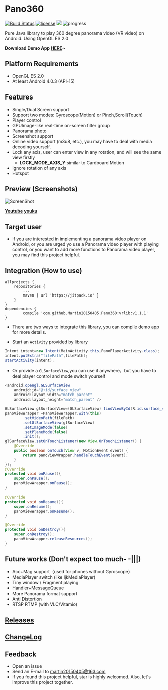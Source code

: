 # Pano360
[![Build Status](https://travis-ci.org/Martin20150405/Pano360.svg?branch=master)](https://travis-ci.org/Martin20150405/Pano360) [![license](https://img.shields.io/github/license/mashape/apistatus.svg)](LECENSE) [![](https://jitpack.io/v/Martin20150405/Pano360.svg)](https://jitpack.io/#Martin20150405/Pano360)  ![progress](http://progressed.io/bar/62?title=Progress)

Pure Java library to play 360 degree panorama video (VR video) on Android. Using OpenGL ES 2.0 

**Download Demo App [HERE](https://raw.githubusercontent.com/Martin20150405/Pano360/master/pano360demo/pano360demo-release.apk)~**

## Platform Requirements
* OpenGL ES 2.0 
* At least Android 4.0.3 (API-15) 

## Features
* Single/Dual Screen support
* Support two modes: Gyroscope(Motion) or Pinch,Scroll(Touch)
* Player control
* GPUImage-like real-time on-screen filter group
* Panorama photo
* Screenshot support
* Online video support (m3u8, etc.), you may have to deal with media decoding yourself.
* Lock any axis, user can enter view in any rotation, and will see the same view firstly
    * **LOCK_MODE_AXIS_Y**:similar to Cardboard Motion
* Ignore rotation of any axis
* Hotspot

## Preview (Screenshots)
![ScreenShot](https://github.com/Martin20150405/Pano360/blob/master/screenshots/player_screen.png)

[**Youtube**](https://youtu.be/kTJfI_dRLUk)
[**youku**](http://v.youku.com/v_show/id_XMjY4ODI4OTM3Mg==?spm=a2h3j.8428770.3416059.1)


## Target user
* If you are interested in implementing a panorama video player on Android, or you are urged yo use a Panorama video player with playing control, or you want to add more functions to Panorama video player, you may find this project helpful.

## Integration (How to use)
	allprojects {
		repositories {
			...
			maven { url 'https://jitpack.io' }
		}
	}
	dependencies {
	        compile 'com.github.Martin20150405.Pano360:vrlib:v1.1.1'
	}
* There are two ways to integrate this library, you can compile demo app for more details.

* Start an `Activity` provided by library 
```java
Intent intent=new Intent(MainActivity.this,PanoPlayerActivity.class);
intent.putExtra("filePath",filePath);
startActivity(intent);
```

* Or provide a `GLSurfaceView`,you can use it anywhere，but you have to deal player control and mode switch yourself
```java
<android.opengl.GLSurfaceView
    android:id="@+id/surface_view"
    android:layout_width="match_parent"
    android:layout_height="match_parent" />
```
```java
GLSurfaceView glSurfaceView=(GLSurfaceView) findViewById(R.id.surface_view);
panoViewWrapper =PanoViewWrapper.with(this)
		.setVideoPath(filePath)
		.setGlSurfaceView(glSurfaceView)
		.setImageMode(false)
		.setPlaneMode(false)
		.init();
glSurfaceView.setOnTouchListener(new View.OnTouchListener() {
	@Override
	public boolean onTouch(View v, MotionEvent event) {
		return panoViewWrapper.handleTouchEvent(event);
	}
});
@Override
protected void onPause(){
	super.onPause();
	panoViewWrapper.onPause();
}

@Override
protected void onResume(){
	super.onResume();
	panoViewWrapper.onResume();
}

@Override
protected void onDestroy(){
	super.onDestroy();
	panoViewWrapper.releaseResources();
}
```

## Future works (Don't expect too much- -|||)
* Acc+Mag support（used for phones without Gyroscope）
* MediaPlayer switch (like IjkMediaPlayer)
* Tiny window / Fragment playing
* Handler+MessageQueue
* More Panorama format support
* Anti Distortion
* RTSP RTMP (with VLC/Vitamio)

## [Releases](https://github.com/Martin20150405/Pano360/releases)

## [ChangeLog](https://github.com/Martin20150405/Pano360/wiki/ChangeLog)

## Feedback

* Open an issue
* Send an E-mail to martin20150405@163.com
* If you found this project helpful, star is highly welcomed. Also, let's improve this project together.
